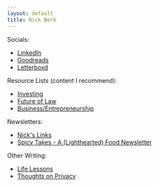 ```yaml
---
layout: default
title: Nick Berk
---
```


Socials:

- [LinkedIn](https://www.linkedin.com/in/nick-berk)
- [Goodreads](http://goodreads.com/nickberk)
- [Letterboxd](https://letterboxd.com/D_Jerk/)

Resource Lists (content I recommend):

- [Investing](https://docs.google.com/document/d/1T-I5KI37eCpUlK2_wl6XYgE9kFUukHx8_FAM7WBUzIs/edit?usp=sharing)
- [Future of Law](https://docs.google.com/document/d/1NfI1h6HAQiPVrDROKvvwk1slWwFaAbjP4BOO5LrTGFk/edit?usp=sharing)
- [Business/Entrepreneurship](https://docs.google.com/document/d/1rayLGISArAw2nvYi7VsJJm5IimbTnvmTnzw4cNlfmhU/edit?usp=sharing)

Newsletters:
- [Nick's Links](https://nickslinks.substack.com/)
- [Spicy Takes - A (Lighthearted) Food Newsletter](http://spicytakes.substack.com)

Other Writing:

- [Life Lessons](https://docs.google.com/document/d/1iiHMZg1SPOOid6QBR47V0tYd9vYBV-ynC2jjdu-btRc/edit?tab=t.0#heading=h.jshpyrs9mmzn)
- [Thoughts on Privacy](https://thoughtsonprivacy.substack.com/)